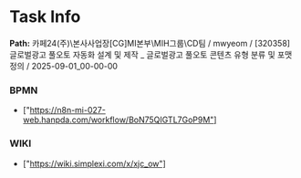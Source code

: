 # Task Info

**Path:** 카페24(주)\본사사업장\[CG]MI본부\MIH그룹\CD팀 / mwyeom / [320358] 글로벌광고 풀오토 자동화 설계 및 제작 _ 글로벌광고 풀오토 콘텐츠 유형 분류 및 포맷 정의 / 2025-09-01_00-00-00

### BPMN
- ["https://n8n-mi-027-web.hanpda.com/workflow/BoN75QIGTL7GoP9M"]

### WIKI
- ["https://wiki.simplexi.com/x/xjc_ow"]

